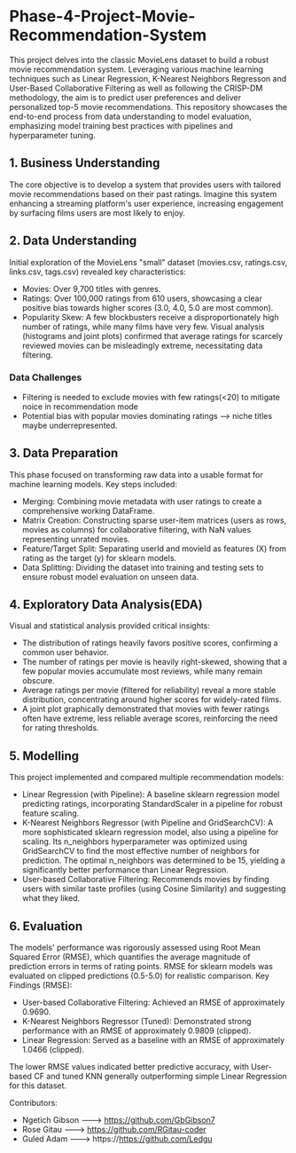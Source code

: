 # Phase-4-Project-Movie-Recommendation-System
This project delves into the classic MovieLens dataset to build a robust movie recommendation system. Leveraging various machine learning techniques such as Linear Regression, K-Nearest Neighbors Regresson and User-Based Collaborative Filtering as well as following the CRISP-DM methodology, the aim is to predict user preferences and deliver personalized top-5 movie recommendations. This repository showcases the end-to-end process from data understanding to model evaluation, emphasizing model training best practices with pipelines and hyperparameter tuning.

## 1. Business Understanding
The core objective is to develop a system that provides users with tailored movie recommendations based on their past ratings. Imagine this system enhancing a streaming platform's user experience, increasing engagement by surfacing films users are most likely to enjoy.

## 2. Data Understanding
Initial exploration of the MovieLens "small" dataset (movies.csv, ratings.csv, links.csv, tags.csv) revealed key characteristics:

- Movies: Over 9,700 titles with genres.
- Ratings: Over 100,000 ratings from 610 users, showcasing a clear positive bias towards higher scores (3.0, 4.0, 5.0 are most common).
- Popularity Skew: A few blockbusters receive a disproportionately high number of ratings, while many films have very few. Visual analysis (histograms and joint plots) confirmed that average ratings for scarcely reviewed movies can be misleadingly extreme, necessitating data filtering.
### Data Challenges
- Filtering is needed to exclude movies with few ratings(<20) to mitigate noice in recommendation mode
- Potential bias with popular movies dominating ratings --> niche titles maybe underrepresented.

## 3. Data Preparation
This phase focused on transforming raw data into a usable format for machine learning models. Key steps included:

- Merging: Combining movie metadata with user ratings to create a comprehensive working DataFrame.
- Matrix Creation: Constructing sparse user-item matrices (users as rows, movies as columns) for collaborative filtering, with NaN values representing unrated movies.
- Feature/Target Split: Separating userId and movieId as features (X) from rating as the target (y) for sklearn models.
- Data Splitting: Dividing the dataset into training and testing sets to ensure robust model evaluation on unseen data.

## 4. Exploratory Data Analysis(EDA)
Visual and statistical analysis provided critical insights:

- The distribution of ratings heavily favors positive scores, confirming a common user behavior.
- The number of ratings per movie is heavily right-skewed, showing that a few popular movies accumulate most reviews, while many remain obscure.
- Average ratings per movie (filtered for reliability) reveal a more stable distribution, concentrating around higher scores for widely-rated films.
- A joint plot graphically demonstrated that movies with fewer ratings often have extreme, less reliable average scores, reinforcing the need for rating thresholds.

## 5. Modelling
This project implemented and compared multiple recommendation models:
- Linear Regression (with Pipeline): A baseline sklearn regression model predicting ratings, incorporating StandardScaler in a pipeline for robust feature scaling.
- K-Nearest Neighbors Regressor (with Pipeline and GridSearchCV): A more sophisticated sklearn regression model, also using a pipeline for scaling. Its n_neighbors hyperparameter was optimized using GridSearchCV to find the most effective number of neighbors for prediction. The optimal n_neighbors was determined to be 15, yielding a significantly better performance than Linear Regression.
- User-based Collaborative Filtering: Recommends movies by finding users with similar taste profiles (using Cosine Similarity) and suggesting what they liked.

## 6. Evaluation
The models' performance was rigorously assessed using Root Mean Squared Error (RMSE), which quantifies the average magnitude of prediction errors in terms of rating points. RMSE for sklearn models was evaluated on clipped predictions (0.5-5.0) for realistic comparison.
Key Findings (RMSE):
- User-based Collaborative Filtering: Achieved an RMSE of approximately 0.9690.
- K-Nearest Neighbors Regressor (Tuned): Demonstrated strong performance with an RMSE of approximately 0.9809 (clipped).
- Linear Regression: Served as a baseline with an RMSE of approximately 1.0466 (clipped).

The lower RMSE values indicated better predictive accuracy, with User-based CF and tuned KNN generally outperforming simple Linear Regression for this dataset.

Contributors:
- Ngetich Gibson ---> https://github.com/GbGibson7
- Rose Gitau ---> https://github.com/RGitau-coder
- Guled Adam ---> https://https://github.com/Ledgu

